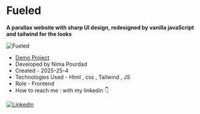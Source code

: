 # Fueled
**A parallax website with sharp UI design, redesigned by vanilla javaScript and tailwind for the looks**

![Fueled](https://github.com/user-attachments/assets/ffbf7fb2-7dc5-4a05-9f91-93de9322b46e)
- [Demo Project](https://nima-frontend.github.io/fueled-parallax/)
- Developed by Nima Pourdad
- Created - 2025-25-4
- Technologies Used - Html , css , Tailwind , JS 
- Role - Frontend
- How to reach me : with my linkedin  👇
  
[![LinkedIn](https://img.shields.io/badge/LinkedIn-0077B5?style=for-the-badge&logo=linkedin&logoColor=white)](https://linkedin.com/in/nima-pourdad-b2a5bb331)
